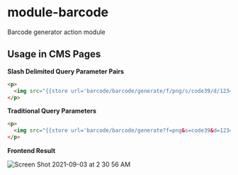 # module-barcode
Barcode generator action module

## Usage in CMS Pages

**Slash Delimited Query Parameter Pairs**
```html
<p>
  <img src="{{store url='barcode/barcode/generate/f/png/s/code39/d/12345'}}"/>
</p>
```

**Traditional Query Parameters**

```html
<p>
  <img src="{{store url='barcode/barcode/generate?f=png&s=code39&d=12345'}}"/>
</p>
```
**Frontend Result**

![Screen Shot 2021-09-03 at 2 30 56 AM](https://user-images.githubusercontent.com/4982916/131975635-fd9e85a7-c950-486f-af87-a033a36752f4.png)
